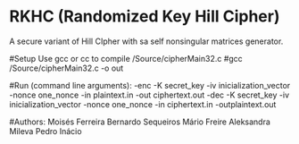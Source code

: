 # RKHC (Randomized Key Hill Cipher)
A secure variant of Hill CIpher with sa self nonsingular matrices generator.

#Setup
Use gcc or cc to compile /Source/cipherMain32.c
#gcc /Source/cipherMain32.c -o out

#Run (command line arguments):
-enc -K secret_key -iv inicialization_vector -nonce one_nonce -in plaintext.in -out ciphertext.out
-dec -K secret_key -iv inicialization_vector -nonce one_nonce -in ciphertext.in -outplaintext.out

#Authors:
Moisés Ferreira
Bernardo Sequeiros
Mário Freire
Aleksandra Mileva
Pedro Inácio

